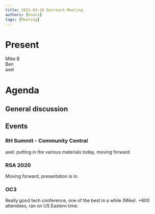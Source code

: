 ```yaml
---
title: 2021-03-16 Outreach Meeting
authors: [enarx]
tags: [Meeting]
---
```

# Present
Mike B  
Ben  
axel

# Agenda
## General discussion

## Events
### RH Summit - Community Central
axel: putting in the various materials today, moving forward

### RSA 2020
Moving forward, presentation is in.

### OC3
Really good tech conference, one of the best in a while (Mike). +600 attendees, ran on US Eastern time.
